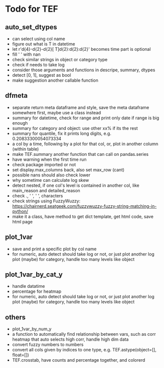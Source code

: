 # Todo for TEF
## auto_set_dtypes

- can select using col name
- figure out what is T in datetime
- let r'd{4}-d{2}-d{2}[ T]d{2}:d{2}:d{2}' becomes time part is optional
- fill ' ' with nan
- check similar strings in object or category type
- check if needs to take log
- consider those arguments and functions in descripe, summary, dtypes
- detect [0, 1], suggest as bool
- make suggestion another callable function

## dfmeta

- separate return meta dataframe and style, save the meta dataframe somewhere first, maybe use a class instead
- summary for datetime, check for range and print only date if range is big enough
- summary for category and object: use other xx% if its the rest
- summary for quantile, fix it prints long digits, e.g. 0.20833300054073334
- a col by a time, following by a plot for that col, or, plot in another column (within table)
- make TEF.summary another function that can call on pandas.series
- have warning when the first time run
- check package imported or not
- set display.max_columns back, also set max_row (cant)
- possible nans should also check lower
- why sometime can calculate log skew
- detect nested, if one col's level is contained in another col, like main_reason and detailed_reason
- check ., ' ', '  ', characters
- check strings using FuzzyWuzzy: https://chairnerd.seatgeek.com/fuzzywuzzy-fuzzy-string-matching-in-python/
- make it a class, have method to get dict template, get html code, save html page

## plot_1var

- save and print a specific plot by col name
- for numeric, auto detect should take log or not, or just plot another log plot
    (maybe) for category, handle too many levels like object
## plot_1var_by_cat_y

- handle datatime
- percentage for heatmap
- for numeric, auto detect should take log or not, or just plot another log plot
    (maybe) for category, handle too many levels like object

## others

- plot_1var_by_num_y
- a function to automatically find relationship between vars, such as corr heatmap that auto selects high corr, handle high dim data
- convert fuzzy numbers to numbers
- convert all cols given by indices to one type, e.g. TEF.astype(object=[], float=[])
- TEF.crosstab, have counts and percentage together, and colorerd